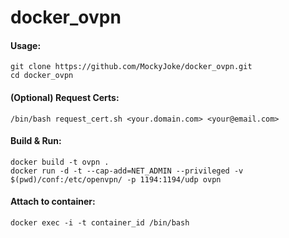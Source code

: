 # docker_ovpn

#### Usage:

    git clone https://github.com/MockyJoke/docker_ovpn.git
    cd docker_ovpn

#### (Optional) Request Certs:

    /bin/bash request_cert.sh <your.domain.com> <your@email.com>

#### Build & Run:

    docker build -t ovpn .
    docker run -d -t --cap-add=NET_ADMIN --privileged -v $(pwd)/conf:/etc/openvpn/ -p 1194:1194/udp ovpn

#### Attach to container:

    docker exec -i -t container_id /bin/bash
